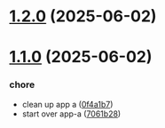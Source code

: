 # [1.2.0](https://github.com/alyssariah/monorepo-changeset/compare/app-a@v1.1.0...app-a@1.2.0) (2025-06-02)

# [1.1.0](https://github.com/alyssariah/monorepo-changeset/compare/app-a@1.0.0...app-a@1.1.0) (2025-06-02)

### chore

- clean up app a ([0f4a1b7](https://github.com/alyssariah/monorepo-changeset/commit/0f4a1b78cdc7231ada8f23c6687ec5e2aafe8312))
- start over app-a ([7061b28](https://github.com/alyssariah/monorepo-changeset/commit/7061b28135c7722ecbf20e1a70c7c3e5b85420f1))
